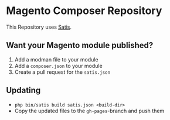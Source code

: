 # Magento Composer Repository

This Repository uses [Satis](https://github.com/composer/satis).

## Want your Magento module published?

1. Add a modman file to your module
2. Add a `composer.json` to your module
3. Create a pull request for the `satis.json`

## Updating

- `php bin/satis build satis.json <build-dir>`
- Copy the updated files to the `gh-pages`-branch and push them
